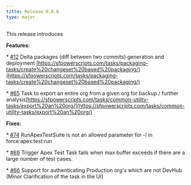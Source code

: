 ```yaml
---
title: Release 9.0.8
type: major
---
```


This release introduces

**Features:**

\*&nbsp;[\#12](https://github.com/azlamsalam/sfpowerscripts/issues/12)&nbsp;Delta packages (diff between two commits) generation and deployment&nbsp;[https://sfpowerscripts.com/tasks/packaging-tasks/create%20changeset%20based%20packaging/](https://sfpowerscripts.com/tasks/packaging-tasks/create%20changeset%20based%20packaging/)

\*&nbsp;[\#65](https://github.com/azlamsalam/sfpowerscripts/issues/65)&nbsp;Task to export an entire org from a given org for backup / further analysis[https://sfpowerscripts.com/tasks/common-utility-tasks/export%20an%20org/](https://sfpowerscripts.com/tasks/common-utility-tasks/export%20an%20org/)

**Fixes:**

\*&nbsp;[\#74](https://github.com/azlamsalam/sfpowerscripts/issues/74)&nbsp;RunApexTestSuite is not an allowed parameter for -l in force:apex:test:run

\*&nbsp;[\#69](https://github.com/azlamsalam/sfpowerscripts/issues/69)&nbsp;Trigger Apex Test Task fails when max buffer exceeds if there are a large number of test cases.

\*&nbsp;[\#66](https://github.com/azlamsalam/sfpowerscripts/issues/66)&nbsp;Support for authenticating Production org's which are not DevHub (Minor Clarification of the task in the UI)